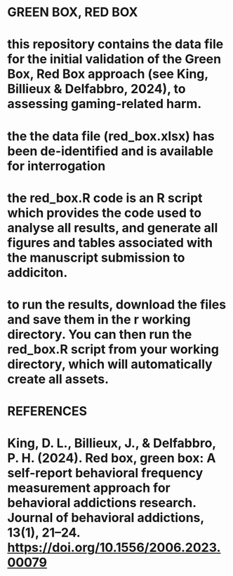 # GREEN BOX, RED BOX

# this repository contains the data file for the initial validation of the Green Box, Red Box approach (see King, Billieux & Delfabbro, 2024), to assessing gaming-related harm.
# the the data file (red_box.xlsx) has been de-identified and is available for interrogation

# the red_box.R code is an R script which provides the code used to analyse all results, and generate all figures and tables associated with the manuscript submission to addiciton. 

# to run the results, download the files and save them in the r working directory. You can then run the red_box.R script from your working directory, which will automatically create all assets.

# REFERENCES
# King, D. L., Billieux, J., & Delfabbro, P. H. (2024). Red box, green box: A self-report behavioral frequency measurement approach for behavioral addictions research. Journal of behavioral addictions, 13(1), 21–24. https://doi.org/10.1556/2006.2023.00079
